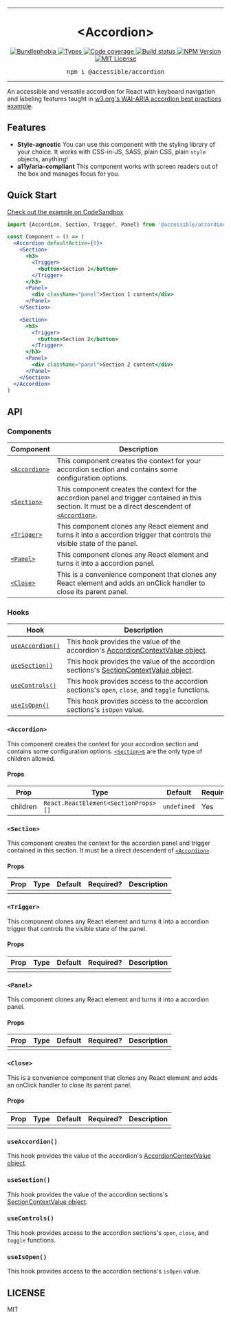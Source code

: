 <hr>
<div align="center">
  <h1 align="center">
    &lt;Accordion&gt;
  </h1>
</div>

<p align="center">
  <a href="https://bundlephobia.com/result?p=@accessible/accordion">
    <img alt="Bundlephobia" src="https://img.shields.io/bundlephobia/minzip/@accessible/accordion?style=for-the-badge&labelColor=24292e">
  </a>
  <a aria-label="Types" href="https://www.npmjs.com/package/@accessible/accordion">
    <img alt="Types" src="https://img.shields.io/npm/types/@accessible/accordion?style=for-the-badge&labelColor=24292e">
  </a>
  <a aria-label="Code coverage report" href="https://codecov.io/gh/accessible-ui/accordion">
    <img alt="Code coverage" src="https://img.shields.io/codecov/c/gh/accessible-ui/accordion?style=for-the-badge&labelColor=24292e">
  </a>
  <a aria-label="Build status" href="https://travis-ci.org/accessible-ui/accordion">
    <img alt="Build status" src="https://img.shields.io/travis/accessible-ui/accordion?style=for-the-badge&labelColor=24292e">
  </a>
  <a aria-label="NPM version" href="https://www.npmjs.com/package/@accessible/accordion">
    <img alt="NPM Version" src="https://img.shields.io/npm/v/@accessible/accordion?style=for-the-badge&labelColor=24292e">
  </a>
  <a aria-label="License" href="https://jaredlunde.mit-license.org/">
    <img alt="MIT License" src="https://img.shields.io/npm/l/@accessible/accordion?style=for-the-badge&labelColor=24292e">
  </a>
</p>

<pre align="center">npm i @accessible/accordion</pre>
<hr>

An accessible and versatile accordion for React with keyboard navigation and labeling features taught in
[w3.org's WAI-ARIA accordion best practices example](https://www.w3.org/TR/wai-aria-practices/examples/accordion/accordion.html).

## Features

- **Style-agnostic** You can use this component with the styling library of your choice. It
  works with CSS-in-JS, SASS, plain CSS, plain `style` objects, anything!
- **a11y/aria-compliant** This component works with screen readers out of the box and manages
  focus for you.

## Quick Start

[Check out the example on CodeSandbox](https://codesandbox.io/s/accessibleaccordion-example-7ylck)

```jsx harmony
import {Accordion, Section, Trigger, Panel} from '@accessible/accordion'

const Component = () => (
  <Accordion defaultActive={0}>
    <Section>
      <h3>
        <Trigger>
          <button>Section 1</button>
        </Trigger>
      </h3>
      <Panel>
        <div className="panel">Section 1 content</div>
      </Panel>
    </Section>

    <Section>
      <h3>
        <Trigger>
          <button>Section 2</button>
        </Trigger>
      </h3>
      <Panel>
        <div className="panel">Section 2 content</div>
      </Panel>
    </Section>
  </Accordion>
)
```

## API

### Components

| Component                   | Description                                                                                                                                                      |
| --------------------------- | ---------------------------------------------------------------------------------------------------------------------------------------------------------------- |
| [`<Accordion>`](#accordion) | This component creates the context for your accordion section and contains some configuration options.                                                           |
| [`<Section>`](#section)     | This component creates the context for the accordion panel and trigger contained in this section. It must be a direct descendent of [`<Accordion>`](#accordion). |
| [`<Trigger>`](#trigger)     | This component clones any React element and turns it into a accordion trigger that controls the visible state of the panel.                                      |
| [`<Panel>`](#panel)         | This component clones any React element and turns it into a accordion panel.                                                                                     |
| [`<Close>`](#close)         | This is a convenience component that clones any React element and adds an onClick handler to close its parent panel.                                             |  |

### Hooks

| Hook                              | Description                                                                                                  |
| --------------------------------- | ------------------------------------------------------------------------------------------------------------ |
| [`useAccordion()`](#useaccordion) | This hook provides the value of the accordion's [AccordionContextValue object](#accordioncontextvalue).      |
| [`useSection()`](#useaccordion)   | This hook provides the value of the accordion sections's [SectionContextValue object](#sectioncontextvalue). |
| [`useControls()`](#usecontrols)   | This hook provides access to the accordion sections's `open`, `close`, and `toggle` functions.               |
| [`useIsOpen()`](#useisopen)       | This hook provides access to the accordion sections's `isOpen` value.                                        |

### `<Accordion>`

This component creates the context for your accordion section and contains some configuration options.
[`<Section>`s](#accordion) are the only type of children allowed.

#### Props

| Prop     | Type                                 | Default     | Required? | Description |
| -------- | ------------------------------------ | ----------- | --------- | ----------- |
| children | `React.ReactElement<SectionProps>[]` | `undefined` | Yes       |             |

### `<Section>`

This component creates the context for the accordion panel and trigger contained in this section. It must be a direct
descendent of [`<Accordion>`](#accordion).

#### Props

| Prop | Type | Default | Required? | Description |
| ---- | ---- | ------- | --------- | ----------- |
|      |      |         |           |             |

### `<Trigger>`

This component clones any React element and turns it into a accordion trigger that controls the visible state of the panel.

#### Props

| Prop | Type | Default | Required? | Description |
| ---- | ---- | ------- | --------- | ----------- |
|      |      |         |           |             |

### `<Panel>`

This component clones any React element and turns it into a accordion panel.

#### Props

| Prop | Type | Default | Required? | Description |
| ---- | ---- | ------- | --------- | ----------- |
|      |      |         |           |             |

### `<Close>`

This is a convenience component that clones any React element and adds an onClick handler to close its parent panel.

#### Props

| Prop | Type | Default | Required? | Description |
| ---- | ---- | ------- | --------- | ----------- |
|      |      |         |           |             |

### `useAccordion()`

This hook provides the value of the accordion's [AccordionContextValue object](#accordioncontextvalue).

### `useSection()`

This hook provides the value of the accordion sections's [SectionContextValue object](#sectioncontextvalue).

### `useControls()`

This hook provides access to the accordion sections's `open`, `close`, and `toggle` functions.

### `useIsOpen()`

This hook provides access to the accordion sections's `isOpen` value.

## LICENSE

MIT
